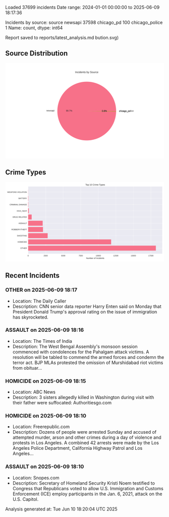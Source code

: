 
Loaded 37699 incidents
Date range: 2024-01-01 00:00:00 to 2025-06-09 18:17:36

Incidents by source:
source
newsapi           37598
chicago_pd          100
chicago_police        1
Name: count, dtype: int64

Report saved to reports/latest_analysis.md
bution.svg)

## Source Distribution
![Source Distribution](images/source_distribution.svg)

## Crime Types
![Crime Types](images/crime_types.svg)

## Recent Incidents

### OTHER on 2025-06-09 18:17
- Location: The Daily Caller
- Description: CNN senior data reporter Harry Enten said on Monday that President Donald Trump's approval rating on the issue of immigration has skyrocketed.


### ASSAULT on 2025-06-09 18:16
- Location: The Times of India
- Description: The West Bengal Assembly's monsoon session commenced with condolences for the Pahalgam attack victims. A resolution will be tabled to commend the armed forces and condemn the terror act. BJP MLAs protested the omission of Murshidabad riot victims from obituar…


### HOMICIDE on 2025-06-09 18:15
- Location: ABC News
- Description: 3 sisters allegedly killed in Washington during visit with their father were suffocated: Authoritiesgo.com


### HOMICIDE on 2025-06-09 18:10
- Location: Freerepublic.com
- Description: Dozens of people were arrested Sunday and accused of attempted murder, arson and other crimes during a day of violence and protests in Los Angeles. A combined 42 arrests were made by the Los Angeles Police Department, California Highway Patrol and Los Angeles…


### ASSAULT on 2025-06-09 18:10
- Location: Snopes.com
- Description: Secretary of Homeland Security Kristi Noem testified to Congress that Republicans voted to allow U.S. Immigration and Customs Enforcement (ICE) employ participants in the Jan. 6, 2021, attack on the U.S. Capitol.

Analysis generated at: Tue Jun 10 18:20:04 UTC 2025

